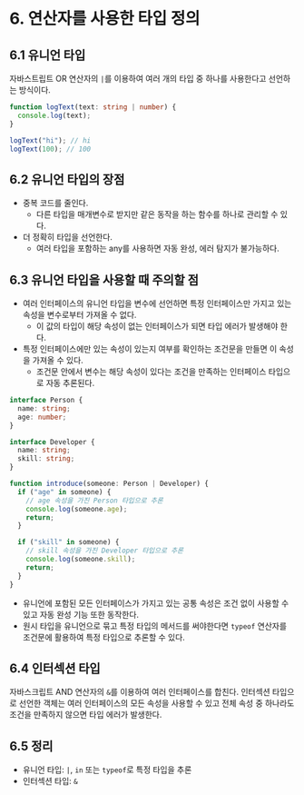 # 6. 연산자를 사용한 타입 정의

## 6.1 유니언 타입

자바스트립트 OR 연산자의 `|`를 이용하여 여러 개의 타입 중 하나를 사용한다고 선언하는 방식이다.

```ts
function logText(text: string | number) {
  console.log(text);
}

logText("hi"); // hi
logText(100); // 100
```

## 6.2 유니언 타입의 장점

- 중복 코드를 줄인다.
  - 다른 타입을 매개변수로 받지만 같은 동작을 하는 함수를 하나로 관리할 수 있다.
- 더 정확히 타입을 선언한다.
  - 여러 타입을 포함하는 any를 사용하면 자동 완성, 에러 탐지가 불가능하다.

## 6.3 유니언 타입을 사용할 때 주의할 점

- 여러 인터페이스의 유니언 타입을 변수에 선언하면 특정 인터페이스만 가지고 있는 속성을 변수로부터 가져올 수 없다.
  - 이 값의 타입이 해당 속성이 없는 인터페이스가 되면 타입 에러가 발생해야 한다.
- 특정 인터페이스에만 있는 속성이 있는지 여부를 확인하는 조건문을 만들면 이 속성을 가져올 수 있다.
  - 조건문 안에서 변수는 해당 속성이 있다는 조건을 만족하는 인터페이스 타입으로 자동 추론된다.

```ts
interface Person {
  name: string;
  age: number;
}

interface Developer {
  name: string;
  skill: string;
}

function introduce(someone: Person | Developer) {
  if ("age" in someone) {
    // age 속성을 가진 Person 타입으로 추론
    console.log(someone.age);
    return;
  }

  if ("skill" in someone) {
    // skill 속성을 가진 Developer 타입으로 추론
    console.log(someone.skill);
    return;
  }
}
```

- 유니언에 포함된 모든 인터페이스가 가지고 있는 공통 속성은 조건 없이 사용할 수 있고 자동 완성 기능 또한 동작한다.
- 원시 타입을 유니언으로 묶고 특정 타입의 메서드를 써야한다면 `typeof` 연산자를 조건문에 활용하여 특정 타입으로 추론할 수 있다.

## 6.4 인터섹션 타입

자바스크립트 AND 연산자의 `&`를 이용하여 여러 인터페이스를 합친다.
인터섹션 타입으로 선언한 객체는 여러 인터페이스의 모든 속성을 사용할 수 있고 전체 속성 중 하나라도 조건을 만족하지 않으면 타입 에러가 발생한다.

## 6.5 정리

- 유니언 타입: `|`, `in` 또는 `typeof`로 특정 타입을 추론
- 인터섹션 타입: `&`
